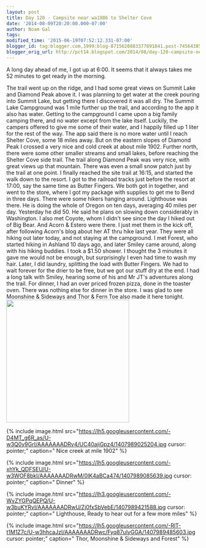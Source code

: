 ```yaml
---
layout: post
title: Day 120 - Campsite near wa1886 to Shelter Cove
date: '2014-08-09T20:20:00.000-07:00'
author: Noam Gal
tags:
modified_time: '2015-06-19T07:52:12.331-07:00'
blogger_id: tag:blogger.com,1999:blog-8715620883377891841.post-7456438573618324660
blogger_orig_url: http://pct14.blogspot.com/2014/08/day-120-campsite-near-wa1886-to-shelter.html
---
```


 A long day ahead of me, I got up at 6:00. It seems that it always takes me 52 minutes to get ready in the morning.

 The trail went up on the ridge, and I had some great views on Summit Lake and Diamond Peak above it.
 I was
 planning to get water at the creek pouring into Summit Lake, but getting there I discovered it was all dry. The
 Summit Lake Campground was 1 mile further up the trail, and according to the app it also has water. Getting to the
 campground I came upon a big family camping there, and no water except from the lake itself. Luckily, the campers
 offered to give me some of their water, and I happily filled up 1 liter for the rest of the way.
 The app said
 there is no more water until I reach Shelter Cove, some 18 miles away. But on the eastern slopes of Diamond Peak I
 crossed a very nice and cold creek at about mile 1902. Further north, there were some other smaller streams and
 small lakes, before reaching the Shelter Cove side trail.
 The trail along Diamond Peak was very nice, with
 great views up that mountain. There was even a small snow patch just by the trail at one point.
 I finally
 reached the site trail at 16:15, and started the walk down to the resort. I got to the railroad tracks just before
 the resort at 17:00, say the same time as Butter Fingers. We both got in together, and went to the store, where I
 got my package with supplies to get me to Bend in three days.
 There were some hikers hanging around. Lighthouse
 was there. He is doing the whole of Oregon on ten days, averaging 40 miles per day. Yesterday he did 50. He said he
 plans on slowing down considerably in Washington.
 I also met Coyote, whom I didn't see since the day I hiked
 out of Big Bear. And Acorn &amp; Estero were there. I just met them in the kick off, after following Acorn's blog
 about her AT thru hike last year. They were all hiking out later today, and not staying at the campground.
 I
 met Forest, who started hiking in Ashland 10 days ago, and later Smiley came around, along with his hiking
 buddies.
 I took a $1.50 shower. I thought the 3 minutes it gave me would not be enough, but surprisingly I even
 had time to wash my hair. Later, I did laundry, splitting the load with Butter Fingers. We had to wait forever for
 the drier to be free, but we got our stuff dry at the end.
 I had a long talk with Smiley, hearing some of his
 and Mr JT's adventures along the trail.
 For dinner, I had an over priced frozen pizza, done in the toaster
 oven. There was nothing else for dinner in the store.
 I was glad to see Moonshine &amp; Sideways and Thor &amp;
 Fern Toe also made it here tonight.
 [
 <img src="https://lh3.googleusercontent.com/-E6nxnw8aRXQ/U-w3LOEKs8I/AAAAAAADRvw/rMlGVk9nQ2M/1407988457365.jpg cursor: pointer;"
 width="320px"/> ](https://lh3.googleusercontent.com/-E6nxnw8aRXQ/U-w3LOEKs8I/AAAAAAADRvw/rMlGVk9nQ2M/1407988457365.jpg)
 
{% include image.html src="https://lh5.googleusercontent.com/-D4MT_g6R_as/U-w3Q0y9GrI/AAAAAAADRv4/UC40ajiGpz4/1407989025204.jpg cursor: pointer;" caption=" Nice creek at mile 1902" %}

 
{% include image.html src="https://lh5.googleusercontent.com/-xhYk_QDFSEU/U-w3WOF8bkI/AAAAAAADRwM/0lK4aBCa474/1407989085639.jpg cursor: pointer;" caption=" Dinner" %}

 
{% include image.html src="https://lh3.googleusercontent.com/-WvZYGPqQEPQ/U-w3buKYRvI/AAAAAAADRwU/Zj0fxSbVebE/1407989421588.jpg cursor: pointer;" caption=" Lighthouse, Ready to hear out for a few more miles" %}

 
{% include image.html src="https://lh5.googleusercontent.com/-RlT-t1M1Z7c/U-w3hhcaJzI/AAAAAAADRwc/Fyq87ulyGGA/1407989485603.jpg cursor: pointer;" caption=" Thor, Moonshine &amp; Sideways and Forest" %}

